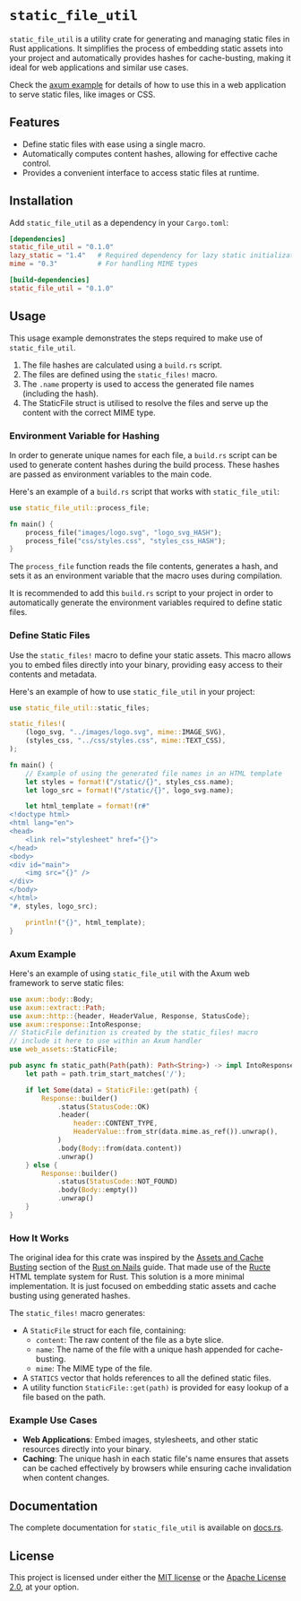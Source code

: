 # `static_file_util`

`static_file_util` is a utility crate for generating and managing static files in Rust applications. It simplifies the
process of embedding static assets into your project and automatically provides hashes for cache-busting, making it
ideal for web applications and similar use cases.

Check the [axum example](https://github.com/crabby-utils/static_file_util/blob/main/examples/axum/src/main.rs) for
details of how to use this in a web application to serve static files, like images or CSS.

## Features

- Define static files with ease using a single macro.
- Automatically computes content hashes, allowing for effective cache control.
- Provides a convenient interface to access static files at runtime.

## Installation

Add `static_file_util` as a dependency in your `Cargo.toml`:

```toml
[dependencies]
static_file_util = "0.1.0"
lazy_static = "1.4"   # Required dependency for lazy static initialization
mime = "0.3"          # For handling MIME types

[build-dependencies]
static_file_util = "0.1.0"
```

## Usage

This usage example demonstrates the steps required to make use of `static_file_util`.

1. The file hashes are calculated using a `build.rs` script.
2. The files are defined using the `static_files!` macro.
3. The `.name` property is used to access the generated file names (including the hash).
4. The StaticFile struct is utilised to resolve the files and serve up the content with the correct MIME type.

### Environment Variable for Hashing

In order to generate unique names for each file, a `build.rs` script can be used to generate content hashes during the
build process. These hashes are passed as environment variables to the main code.

Here's an example of a `build.rs` script that works with `static_file_util`:

```rust
use static_file_util::process_file;

fn main() {
    process_file("images/logo.svg", "logo_svg_HASH");
    process_file("css/styles.css", "styles_css_HASH");
}
```

The `process_file` function reads the file contents, generates a hash, and sets it as an environment variable that the
macro uses during compilation.

It is recommended to add this `build.rs` script to your project in order to automatically generate the
environment variables required to define static files.

### Define Static Files

Use the `static_files!` macro to define your static assets. This macro allows you to embed files directly into your
binary, providing easy access to their contents and metadata.

Here's an example of how to use `static_file_util` in your project:

```rust
use static_file_util::static_files;

static_files!(
    (logo_svg, "../images/logo.svg", mime::IMAGE_SVG),
    (styles_css, "../css/styles.css", mime::TEXT_CSS),
);

fn main() {
    // Example of using the generated file names in an HTML template
    let styles = format!("/static/{}", styles_css.name);
    let logo_src = format!("/static/{}", logo_svg.name);

    let html_template = format!(r#"
<!doctype html>
<html lang="en">
<head>
    <link rel="stylesheet" href="{}">
</head>
<body>
<div id="main">
    <img src="{}" />
</div>
</body>
</html>
"#, styles, logo_src);

    println!("{}", html_template);
}
```

### Axum Example

Here's an example of using `static_file_util` with the Axum web framework to serve static files:

```rust
use axum::body::Body;
use axum::extract::Path;
use axum::http::{header, HeaderValue, Response, StatusCode};
use axum::response::IntoResponse;
// StaticFile definition is created by the static_files! macro
// include it here to use within an Axum handler
use web_assets::StaticFile;

pub async fn static_path(Path(path): Path<String>) -> impl IntoResponse {
    let path = path.trim_start_matches('/');

    if let Some(data) = StaticFile::get(path) {
        Response::builder()
            .status(StatusCode::OK)
            .header(
                header::CONTENT_TYPE,
                HeaderValue::from_str(data.mime.as_ref()).unwrap(),
            )
            .body(Body::from(data.content))
            .unwrap()
    } else {
        Response::builder()
            .status(StatusCode::NOT_FOUND)
            .body(Body::empty())
            .unwrap()
    }
}
```

### How It Works

The original idea for this crate was inspired by
the [Assets and Cache Busting](https://rust-on-nails.com/docs/full-stack-web/cache-busting/)
section of the [Rust on Nails](https://rust-on-nails.com/) guide. That made use of
the [Ructe](https://docs.rs/ructe/latest/ructe/)
HTML template system for Rust. This solution is a more minimal implementation. It is just focused on embedding static
assets and cache
busting using generated hashes.

The `static_files!` macro generates:

- A `StaticFile` struct for each file, containing:
    - `content`: The raw content of the file as a byte slice.
    - `name`: The name of the file with a unique hash appended for cache-busting.
    - `mime`: The MIME type of the file.
- A `STATICS` vector that holds references to all the defined static files.
- A utility function `StaticFile::get(path)` is provided for easy lookup of a file based on the path.

### Example Use Cases

- **Web Applications**: Embed images, stylesheets, and other static resources directly into your binary.
- **Caching**: The unique hash in each static file's name ensures that assets can be cached effectively by browsers
  while ensuring cache invalidation when content changes.

## Documentation

The complete documentation for `static_file_util` is available on [docs.rs](https://docs.rs/static_file_util).

## License

This project is licensed under either the [MIT license](LICENSE-MIT) or the [Apache License 2.0](LICENSE-APACHE), at
your option.




